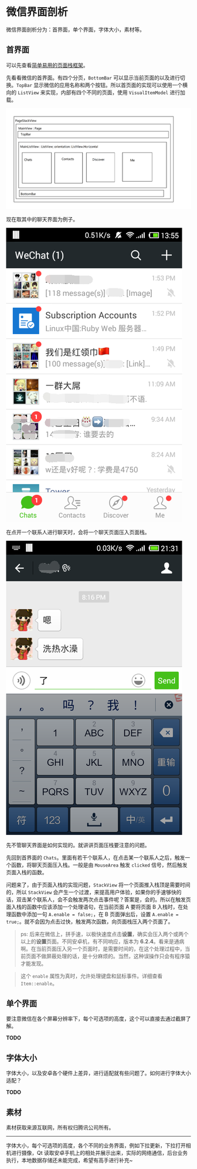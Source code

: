 # 微信界面剖析

微信界面剖析分为：首界面，单个界面，字体大小，素材等。

## 首界面

可以先查看[简单易用的页面栈框架](readme.md)。

先看看微信的首界面。有四个分页，`BottomBar` 可以显示当前页面的以及进行切换。`TopBar` 显示微信的应用名称和两个按钮。所以首页面的实现可以使用一个横向的 `ListView` 来实现，内部有四个不同的页面，使用 `VisualItemModel` 进行加载。

![weixin-ui-analyse-01](images/weixin-ui-analyse-01.png)

现在取其中的聊天界面为例子。

![weixin-ui-analyse-02](images/weixin-ui-analyse-02.png)

在点开一个联系人进行聊天时，会将一个聊天页面压入页面栈。

![weixin-ui-analyse-03](images/weixin-ui-analyse-03.png)

先不管聊天界面是如何实现的。就讲讲页面压栈要注意的问题。

先回到首界面的 `Chats`。里面有若干个联系人，在点击某一个联系人之后，触发一个函数，将聊天页面压入栈。一般是由 `MouseArea` 触发 `clicked` 信号，然后触发页面入栈的函数。

问题来了，由于页面入栈的实现问题，`StackView` 将一个页面推入栈顶是需要时间的，所以 `StackView` 会产生一个过渡，来提高用户体验，如果你的手速够快的话，双击某个联系人，会不会触发两次点击事件呢？答案是，会的。所以在触发页面入栈的函数中应该添加一个处理语句，在当前页面 A 要将页面 B 入栈时，在处理函数中添加一句 `A.enable = false;`，在 B 页面弹出后，设置 `A.enable = true;`。就不会因为点击过快，触发两次函数，向页面栈压入两个页面了。

> ps: 后来在微信上，拼手速，以极快速度点击**设置**，确实会压入两个或两个以上的**设置**页面。不同安卓机，有不同响应，版本为 **6.2.4**。看来是通病啊。在当前页面压入另一个页面时，是需要时间的，在这个处理过程中，当前页面不做屏蔽处理的话，是十分麻烦的。当然，这种误操作只会有程序猿才能发现。

> 这个 `enable` 属性为真时，允许处理键盘和鼠标事件。详细查看 `Item::enable`。

## 单个界面

要注意微信在各个屏幕分辨率下，每个可选项的高度，这个可以直接去通过截屏了解。

**TODO**

## 字体大小

字体大小，以及安卓各个硬件上差异，进行适配就有些问题了。如何进行字体大小适配？

**TODO**

## 素材

素材获取来源互联网，所有权归腾讯公司所有。

---

字体大小，每个可选项的高度，各个不同的业务界面，例如下拉更新，下拉打开相机进行摄像，Qt 读取安卓手机上的相处并展示出来，实际的网络通信，后台业务执行，本地数据存储还未能完成，希望有高手进行补充~

